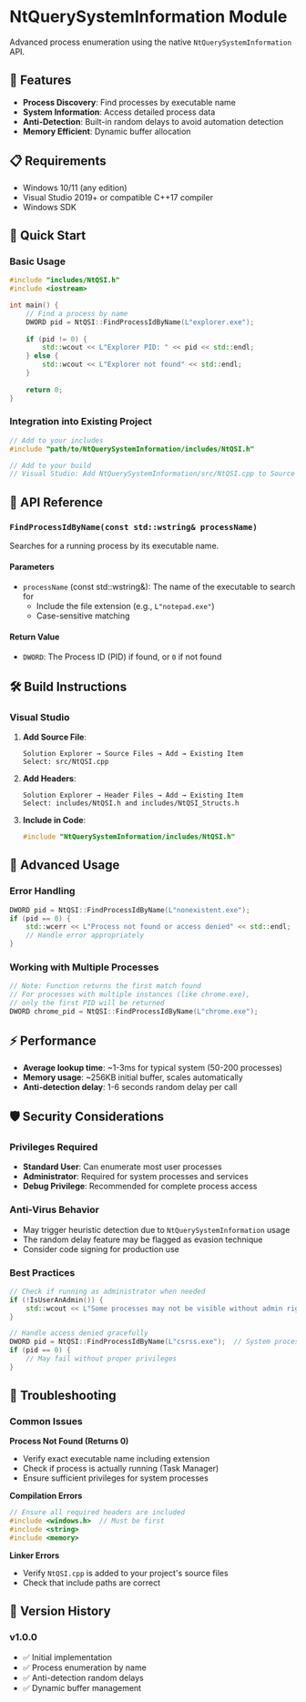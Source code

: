 # NtQuerySystemInformation Module

Advanced process enumeration using the native `NtQuerySystemInformation` API.

## 🎯 Features

- **Process Discovery**: Find processes by executable name
- **System Information**: Access detailed process data
- **Anti-Detection**: Built-in random delays to avoid automation detection
- **Memory Efficient**: Dynamic buffer allocation

## 📋 Requirements

- Windows 10/11 (any edition)
- Visual Studio 2019+ or compatible C++17 compiler
- Windows SDK

## 🚀 Quick Start

### Basic Usage

```cpp
#include "includes/NtQSI.h"
#include <iostream>

int main() {
    // Find a process by name
    DWORD pid = NtQSI::FindProcessIdByName(L"explorer.exe");
    
    if (pid != 0) {
        std::wcout << L"Explorer PID: " << pid << std::endl;
    } else {
        std::wcout << L"Explorer not found" << std::endl;
    }
    
    return 0;
}
```

### Integration into Existing Project

```cpp
// Add to your includes
#include "path/to/NtQuerySystemInformation/includes/NtQSI.h"

// Add to your build
// Visual Studio: Add NtQuerySystemInformation/src/NtQSI.cpp to Source Files
```

## 📖 API Reference

### `FindProcessIdByName(const std::wstring& processName)`

Searches for a running process by its executable name.

#### Parameters
- `processName` (const std::wstring&): The name of the executable to search for
  - Include the file extension (e.g., `L"notepad.exe"`)
  - Case-sensitive matching

#### Return Value
- `DWORD`: The Process ID (PID) if found, or `0` if not found

## 🛠️ Build Instructions

### Visual Studio

1. **Add Source File**:
   ```
   Solution Explorer → Source Files → Add → Existing Item
   Select: src/NtQSI.cpp
   ```

2. **Add Headers**:
   ```
   Solution Explorer → Header Files → Add → Existing Item
   Select: includes/NtQSI.h and includes/NtQSI_Structs.h
   ```

3. **Include in Code**:
   ```cpp
   #include "NtQuerySystemInformation/includes/NtQSI.h"
   ```

## 🔧 Advanced Usage

### Error Handling

```cpp
DWORD pid = NtQSI::FindProcessIdByName(L"nonexistent.exe");
if (pid == 0) {
    std::wcerr << L"Process not found or access denied" << std::endl;
    // Handle error appropriately
}
```

### Working with Multiple Processes

```cpp
// Note: Function returns the first match found
// For processes with multiple instances (like chrome.exe),
// only the first PID will be returned
DWORD chrome_pid = NtQSI::FindProcessIdByName(L"chrome.exe");
```

## ⚡ Performance

- **Average lookup time**: ~1-3ms for typical system (50-200 processes)
- **Memory usage**: ~256KB initial buffer, scales automatically
- **Anti-detection delay**: 1-6 seconds random delay per call

## 🛡️ Security Considerations

### Privileges Required
- **Standard User**: Can enumerate most user processes
- **Administrator**: Required for system processes and services
- **Debug Privilege**: Recommended for complete process access

### Anti-Virus Behavior
- May trigger heuristic detection due to `NtQuerySystemInformation` usage
- The random delay feature may be flagged as evasion technique
- Consider code signing for production use

### Best Practices
```cpp
// Check if running as administrator when needed
if (!IsUserAnAdmin()) {
    std::wcout << L"Some processes may not be visible without admin rights" << std::endl;
}

// Handle access denied gracefully
DWORD pid = NtQSI::FindProcessIdByName(L"csrss.exe");  // System process
if (pid == 0) {
    // May fail without proper privileges
}
```

## 🐛 Troubleshooting

### Common Issues

**Process Not Found (Returns 0)**
- Verify exact executable name including extension
- Check if process is actually running (Task Manager)
- Ensure sufficient privileges for system processes

**Compilation Errors**
```cpp
// Ensure all required headers are included
#include <windows.h>  // Must be first
#include <string>
#include <memory>
```

**Linker Errors**
- Verify `NtQSI.cpp` is added to your project's source files
- Check that include paths are correct


## 🔄 Version History

### v1.0.0
- ✅ Initial implementation
- ✅ Process enumeration by name
- ✅ Anti-detection random delays
- ✅ Dynamic buffer management
